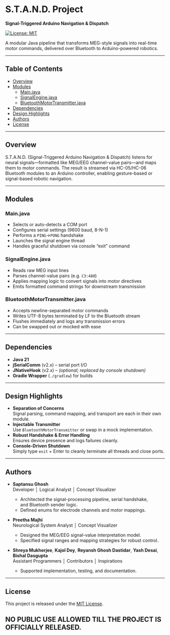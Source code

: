 # S.T.A.N.D. Project
**Signal-Triggered Arduino Navigation & Dispatch**

[![License: MIT](https://img.shields.io/badge/License-MIT-blue.svg)](LICENSE)

A modular Java pipeline that transforms MEG-style signals into real-time motor commands, delivered over Bluetooth to Arduino-powered robotics.

---

## Table of Contents

- [Overview](#overview)
- [Modules](#modules)
    - [Main.java](#mainjava)
    - [SignalEngine.java](#signalenginejava)
    - [BluetoothMotorTransmitter.java](#bluetoothmotortransmitterjava)
- [Dependencies](#dependencies)
- [Design Highlights](#design-highlights)
- [Authors](#authors)
- [License](#license)

---

## Overview

S.T.A.N.D. (Signal-Triggered Arduino Navigation & Dispatch) listens for neural signals—formatted like MEG/EEG channel-value pairs—and maps them to motor commands. The result is streamed via HC-05/HC-06 Bluetooth modules to an Arduino controller, enabling gesture-based or signal-based robotic navigation.

---

## Modules

### Main.java

- Selects or auto-detects a COM port
- Configures serial settings (9600 baud, 8-N-1)
- Performs a `PING`→`PONG` handshake
- Launches the signal engine thread
- Handles graceful shutdown via console “exit” command

### SignalEngine.java

- Reads raw MEG input lines
- Parses channel-value pairs (e.g. `C3:480`)
- Applies mapping logic to convert signals into motor directives
- Emits formatted command strings for downstream transmission

### BluetoothMotorTransmitter.java

- Accepts newline-separated motor commands
- Writes UTF-8 bytes terminated by LF to the Bluetooth stream
- Flushes immediately and logs any transmission errors
- Can be swapped out or mocked with ease

---

## Dependencies

- **Java 21**
- **jSerialComm** (v2.x) – serial port I/O
- **JNativeHook** (v2.x) – *(optional; replaced by console shutdown)*
- **Gradle Wrapper** (`./gradlew`) for builds

---

## Design Highlights

- **Separation of Concerns**  
  Signal parsing, command mapping, and transport are each in their own module.
- **Injectable Transmitter**  
  Use `BluetoothMotorTransmitter` or swap in a mock implementation.
- **Robust Handshake & Error Handling**  
  Ensures device presence and logs failures cleanly.
- **Console-Driven Shutdown**  
  Simply type `exit` + Enter to cleanly terminate all threads and close ports.

---

## Authors

- **Saptansu Ghosh**  
  Developer │ Logical Analyst │ Concept Visualizer
    - Architected the signal-processing pipeline, serial handshake,  
      and Bluetooth sender logic.
    - Defined enums for electrode channels and motor mappings.

- **Preetha Majhi**  
  Neurological System Analyst │ Concept Visualizer
    - Designed the MEG/EEG signal-value interpretation model.
    - Specified signal ranges and mapping strategies for robust control.

- **Shreya Mukherjee**, **Kajol Dey**, **Reyansh Ghosh Dastidar**, **Yash Desai**, **Bishal Dasgupta**  
  Assistant Programmers │ Contributors │ Inspirations
    - Supported implementation, testing, and documentation.

---

## License

This project is released under the [MIT License](LICENSE).  

## **NO PUBLIC USE ALLOWED TILL THE PROJECT IS OFFICIALLY RELEASED.**
